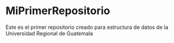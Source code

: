 # MiPrimerRepositorio
Este es el primer repositorio creado para estructura de datos de la Universidad Regional de Guatemala
